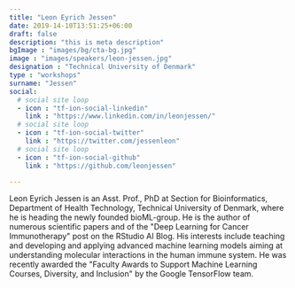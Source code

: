 ```yaml
---
title: "Leon Eyrich Jessen"
date: 2019-14-10T13:51:25+06:00
draft: false
description: "this is meta description"
bgImage : "images/bg/cta-bg.jpg"
image : "images/speakers/leon-jessen.jpg"
designation : "Technical University of Denmark"
type : "workshops"
surname: "Jessen"
social:
  # social site loop
  - icon : "tf-ion-social-linkedin"
    link : "https://www.linkedin.com/in/leonjessen/"
  # social site loop
  - icon : "tf-ion-social-twitter"
    link : "https://twitter.com/jessenleon"
  # social site loop
  - icon : "tf-ion-social-github"
    link : "https://github.com/leonjessen"

---
```


Leon Eyrich Jessen is an Asst. Prof., PhD at Section for Bioinformatics, Department of Health Technology, Technical University of Denmark, where he is heading the newly founded bioML-group. He is the author of numerous scientific papers and of the "Deep Learning for Cancer Immunotherapy" post on the RStudio AI Blog. His interests include teaching and developing and applying advanced machine learning models aiming at understanding molecular interactions in the human immune system. He was recently awarded the "Faculty Awards to Support Machine Learning Courses, Diversity, and Inclusion" by the Google TensorFlow team.

